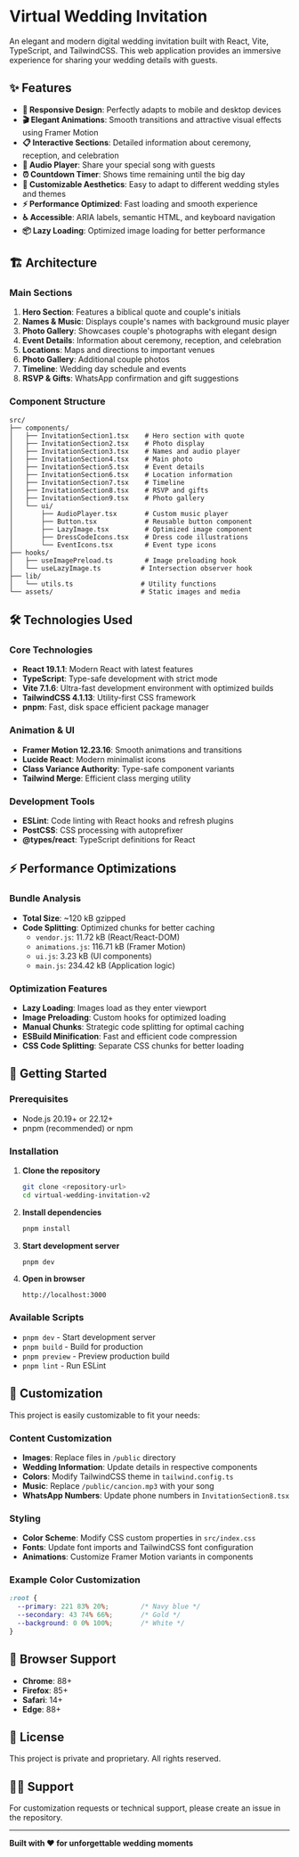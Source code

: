 # Virtual Wedding Invitation

An elegant and modern digital wedding invitation built with React, Vite, TypeScript, and TailwindCSS. This web application provides an immersive experience for sharing your wedding details with guests.

## ✨ Features

- **📱 Responsive Design**: Perfectly adapts to mobile and desktop devices
- **🎬 Elegant Animations**: Smooth transitions and attractive visual effects using Framer Motion
- **📋 Interactive Sections**: Detailed information about ceremony, reception, and celebration
- **🎵 Audio Player**: Share your special song with guests
- **⏰ Countdown Timer**: Shows time remaining until the big day
- **🎨 Customizable Aesthetics**: Easy to adapt to different wedding styles and themes
- **⚡ Performance Optimized**: Fast loading and smooth experience
- **♿ Accessible**: ARIA labels, semantic HTML, and keyboard navigation
- **📦 Lazy Loading**: Optimized image loading for better performance

## 🏗️ Architecture

### Main Sections

1. **Hero Section**: Features a biblical quote and couple's initials
2. **Names & Music**: Displays couple's names with background music player
3. **Photo Gallery**: Showcases couple's photographs with elegant design
4. **Event Details**: Information about ceremony, reception, and celebration
5. **Locations**: Maps and directions to important venues
6. **Photo Gallery**: Additional couple photos
7. **Timeline**: Wedding day schedule and events
8. **RSVP & Gifts**: WhatsApp confirmation and gift suggestions

### Component Structure

```
src/
├── components/
│   ├── InvitationSection1.tsx    # Hero section with quote
│   ├── InvitationSection2.tsx    # Photo display
│   ├── InvitationSection3.tsx    # Names and audio player
│   ├── InvitationSection4.tsx    # Main photo
│   ├── InvitationSection5.tsx    # Event details
│   ├── InvitationSection6.tsx    # Location information
│   ├── InvitationSection7.tsx    # Timeline
│   ├── InvitationSection8.tsx    # RSVP and gifts
│   ├── InvitationSection9.tsx    # Photo gallery
│   └── ui/
│       ├── AudioPlayer.tsx       # Custom music player
│       ├── Button.tsx            # Reusable button component
│       ├── LazyImage.tsx         # Optimized image component
│       ├── DressCodeIcons.tsx    # Dress code illustrations
│       └── EventIcons.tsx        # Event type icons
├── hooks/
│   ├── useImagePreload.ts        # Image preloading hook
│   └── useLazyImage.ts          # Intersection observer hook
├── lib/
│   └── utils.ts                 # Utility functions
└── assets/                      # Static images and media
```

## 🛠️ Technologies Used

### Core Technologies
- **React 19.1.1**: Modern React with latest features
- **TypeScript**: Type-safe development with strict mode
- **Vite 7.1.6**: Ultra-fast development environment with optimized builds
- **TailwindCSS 4.1.13**: Utility-first CSS framework
- **pnpm**: Fast, disk space efficient package manager

### Animation & UI
- **Framer Motion 12.23.16**: Smooth animations and transitions
- **Lucide React**: Modern minimalist icons
- **Class Variance Authority**: Type-safe component variants
- **Tailwind Merge**: Efficient class merging utility

### Development Tools
- **ESLint**: Code linting with React hooks and refresh plugins
- **PostCSS**: CSS processing with autoprefixer
- **@types/react**: TypeScript definitions for React

## ⚡ Performance Optimizations

### Bundle Analysis
- **Total Size**: ~120 kB gzipped
- **Code Splitting**: Optimized chunks for better caching
  - `vendor.js`: 11.72 kB (React/React-DOM)
  - `animations.js`: 116.71 kB (Framer Motion)
  - `ui.js`: 3.23 kB (UI components)
  - `main.js`: 234.42 kB (Application logic)

### Optimization Features
- **Lazy Loading**: Images load as they enter viewport
- **Image Preloading**: Custom hooks for optimized loading
- **Manual Chunks**: Strategic code splitting for optimal caching
- **ESBuild Minification**: Fast and efficient code compression
- **CSS Code Splitting**: Separate CSS chunks for better loading

## 🚀 Getting Started

### Prerequisites
- Node.js 20.19+ or 22.12+
- pnpm (recommended) or npm

### Installation

1. **Clone the repository**
   ```bash
   git clone <repository-url>
   cd virtual-wedding-invitation-v2
   ```

2. **Install dependencies**
   ```bash
   pnpm install
   ```

3. **Start development server**
   ```bash
   pnpm dev
   ```

4. **Open in browser**
   ```
   http://localhost:3000
   ```

### Available Scripts

- `pnpm dev` - Start development server
- `pnpm build` - Build for production
- `pnpm preview` - Preview production build
- `pnpm lint` - Run ESLint

## 🎨 Customization

This project is easily customizable to fit your needs:

### Content Customization
- **Images**: Replace files in `/public` directory
- **Wedding Information**: Update details in respective components
- **Colors**: Modify TailwindCSS theme in `tailwind.config.ts`
- **Music**: Replace `/public/cancion.mp3` with your song
- **WhatsApp Numbers**: Update phone numbers in `InvitationSection8.tsx`

### Styling
- **Color Scheme**: Modify CSS custom properties in `src/index.css`
- **Fonts**: Update font imports and TailwindCSS font configuration
- **Animations**: Customize Framer Motion variants in components

### Example Color Customization
```css
:root {
  --primary: 221 83% 20%;        /* Navy blue */
  --secondary: 43 74% 66%;       /* Gold */
  --background: 0 0% 100%;       /* White */
}
```

## 📱 Browser Support

- **Chrome**: 88+
- **Firefox**: 85+
- **Safari**: 14+
- **Edge**: 88+

## 📝 License

This project is private and proprietary. All rights reserved.

## 🙋‍♂️ Support

For customization requests or technical support, please create an issue in the repository.

---

**Built with ❤️ for unforgettable wedding moments**